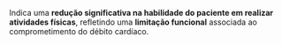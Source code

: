 Indica uma **redução significativa na habilidade do paciente em realizar atividades físicas**, refletindo uma **limitação funcional** associada ao comprometimento do débito cardíaco.